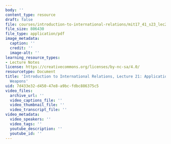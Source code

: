 ```yaml
---
body: ''
content_type: resource
draft: false
file: courses/introduction-to-international-relations/mit17_41_s23_lec21.pdf
file_size: 806430
file_type: application/pdf
image_metadata:
  caption: ''
  credit: ''
  image-alt: ''
learning_resource_types:
- Lecture Notes
license: https://creativecommons.org/licenses/by-nc-sa/4.0/
resourcetype: Document
title: 'Introduction to International Relations, Lecture 21: Applications: Nuclear
  Weapons'
uid: 7d433e32-d450-47e8-a9bc-fdbc886375c5
video_files:
  archive_url: ''
  video_captions_file: ''
  video_thumbnail_file: ''
  video_transcript_file: ''
video_metadata:
  video_speakers: ''
  video_tags: ''
  youtube_description: ''
  youtube_id: ''
---
```

